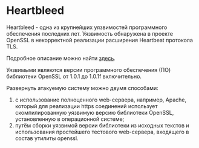# Heartbleed

Heartbleed - одна из крупнейших уязвимостей программного обеспечения последних лет. Уязвимость обнаружена в проекте OpenSSL в некорректной реализации расширения Heartbeat протокола TLS.

Подробное описание можно найти [здесь](https://www.troyhunt.com/everything-you-need-to-know-about3/).

Уязвимыми являются версии программного обеспечения (ПО) библиотеки OpenSSL от 1.0.1 до 1.0.1f включительно.

Развернуть атакуемую систему можно двумя способами:
1. с использование полноценного web-сервера, например, Apache, который для реализации https соединений использует скомпилированную уязвимую версию библиотеки OpenSSL, установленную в операционной системе;
2. путём сборки уязвимой версии библиотеки из исходных текстов и использования простейшего тестового web-сервера, входящего в состав утилиты openssl.


